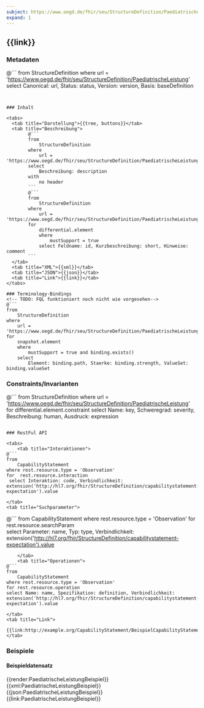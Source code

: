 ```yaml
---
subject: https://www.oegd.de/fhir/seu/StructureDefinition/PaediatrischeLeistung
expand: 1
---
```


## {{link}}

### Metadaten

@```
from
	StructureDefinition
where
	url = 'https://www.oegd.de/fhir/seu/StructureDefinition/PaediatrischeLeistung'
select
	Canonical: url, Status: status, Version: version, Basis: baseDefinition
```


### Inhalt

<tabs>
  <tab title="Darstellung">{{tree, buttons}}</tab>
  <tab title="Beschreibung"> 
        @```
        from
	        StructureDefinition
        where
	        url = 'https://www.oegd.de/fhir/seu/StructureDefinition/PaediatrischeLeistung'
        select
	        Beschreibung: description
        with
            no header
        ```
        @```
        from 
            StructureDefinition 
        where 
            url = 'https://www.oegd.de/fhir/seu/StructureDefinition/PaediatrischeLeistung' 
        for 
            differential.element 
            where 
                mustSupport = true 
            select Feldname: id, Kurzbeschreibung: short, Hinweise: comment
        ```
  </tab>
  <tab title="XML">{{xml}}</tab>
  <tab title="JSON">{{json}}</tab>
  <tab title="Link">{{link}}</tab>
</tabs>

### Terminology-Bindings
<!-- TODO: FQL funktioniert noch nicht wie vorgesehen-->
@```
from 
    StructureDefinition
where 
    url = 'https://www.oegd.de/fhir/seu/StructureDefinition/PaediatrischeLeistung' 
for 
    snapshot.element
    where 
        mustSupport = true and binding.exists()
    select
        Element: binding.path, Staerke: binding.strength, ValueSet: binding.valueSet
```

### Constraints/Invarianten
@``` 
from StructureDefinition where url = 'https://www.oegd.de/fhir/seu/StructureDefinition/PaediatrischeLeistung' for differential.element.constraint select Name: key, Schweregrad: severity, Beschreibung: human, Ausdruck: expression
```

### RestFul API

<tabs>
    <tab title="Interaktionen"> 
@```
from
	CapabilityStatement
where rest.resource.type = 'Observation' 
for  rest.resource.interaction
 select Interaktion: code, Verbindlichkeit: extension('http://hl7.org/fhir/StructureDefinition/capabilitystatement-expectation').value
```
    </tab>
    <tab title="Suchparameter">
@```
from
	CapabilityStatement
where rest.resource.type = 'Observation' 
for rest.resource.searchParam  
select Parameter: name, Typ: type, Verbindlichkeit: extension('http://hl7.org/fhir/StructureDefinition/capabilitystatement-expectation').value
```
    </tab>
    <tab title="Operationen">
@```
from
	CapabilityStatement
where rest.resource.type = 'Observation' 
for rest.resource.operation  
select Name: name, Spezifikation: definition, Verbindlichkeit: extension('http://hl7.org/fhir/StructureDefinition/capabilitystatement-expectation').value
```  
    </tab>
    <tab title="Link">
        {{link:http://example.org/CapabilityStatement/BeispielCapabilityStatement}}
    </tab>
</tabs>

### Beispiele
<!-- Funktion der Beispiele beschreiben!-->
#### Beispieldatensatz
<tabs>
    <tab title="Übersicht">      
        {{render:PaediatrischeLeistungBeispiel}}
    </tab>
    <tab title="XML">      
        {{xml:PaediatrischeLeistungBeispiel}}
    </tab>
    <tab title="JSON">
        {{json:PaediatrischeLeistungBeispiel}}
    </tab>
    <tab title="Link">
        {{link:PaediatrischeLeistungBeispiel}}
    </tab>
</tabs>